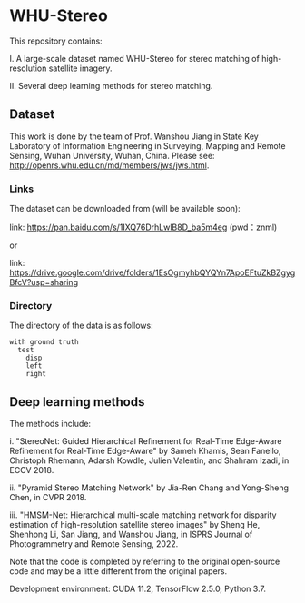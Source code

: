 # WHU-Stereo
This repository contains:

I. A large-scale dataset named WHU-Stereo for stereo matching of high-resolution satellite imagery.

II. Several deep learning methods for stereo matching.

## Dataset
This work is done by the team of Prof. Wanshou Jiang in State Key Laboratory of Information Engineering in Surveying, Mapping and Remote Sensing, Wuhan University, Wuhan, China. Please see: http://openrs.whu.edu.cn/md/members/jws/jws.html.

### Links

The dataset can be downloaded from (will be available soon):

link: https://pan.baidu.com/s/1IXQ76DrhLwlB8D_ba5m4eg (pwd：znml)

or

link: https://drive.google.com/drive/folders/1EsOgmyhbQYQYn7ApoEFtuZkBZgygBfcV?usp=sharing

### Directory

The directory of the data is as follows:

    with ground truth
      test
        disp
        left
        right

## Deep learning methods
The methods include:

i. "StereoNet: Guided Hierarchical Refinement for Real-Time Edge-Aware Refinement for Real-Time Edge-Aware" by Sameh Khamis, Sean Fanello, Christoph Rhemann, Adarsh Kowdle, Julien Valentin, and Shahram Izadi, in ECCV 2018.

ii. "Pyramid Stereo Matching Network" by Jia-Ren Chang and Yong-Sheng Chen, in CVPR 2018.

iii. "HMSM-Net: Hierarchical multi-scale matching network for disparity estimation of high-resolution satellite stereo images" by Sheng He, Shenhong Li, San Jiang, and Wanshou Jiang, in ISPRS Journal of Photogrammetry and Remote Sensing, 2022.

Note that the code is completed by referring to the original open-source code and may be a little different from the original papers.

Development environment: CUDA 11.2, TensorFlow 2.5.0, Python 3.7.
